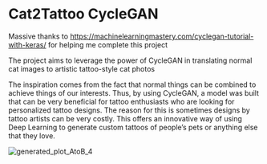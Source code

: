 # Cat2Tattoo CycleGAN

Massive thanks to https://machinelearningmastery.com/cyclegan-tutorial-with-keras/ for helping me complete this project

The project aims to leverage the power of CycleGAN in translating normal cat images to artistic tattoo-style cat photos

The inspiration comes from the fact that normal things can be combined to achieve things of our interests. Thus, by using CycleGAN, a model was built that can be very beneficial for tattoo enthusiasts who are looking for personalized tattoo designs. The reason for this is sometimes designs by tattoo artists can be very costly. This offers an innovative way of using Deep Learning to generate custom tattoos of people’s pets or anything else that they love.

![generated_plot_AtoB_4](https://github.com/Linhhoang0510/Cat2Tattoo-CycleGAN/assets/133096460/d678776b-6021-4a4d-82b1-130ea922e930)

